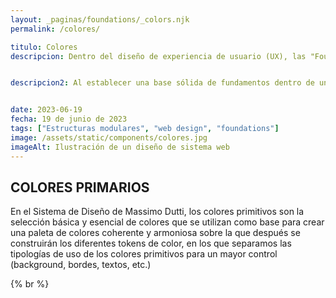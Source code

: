 ```yaml
---
layout: _paginas/foundations/_colors.njk
permalink: /colores/

titulo: Colores
descripcion: Dentro del diseño de experiencia de usuario (UX), las "Foundations" se refieren a los principios y elementos básicos que proporcionan la base estructural y coherente de un sistema de diseño. Estos fundamentos son los pilares sobre los cuales se construyen todos los aspectos del diseño de nuestro producto digital.


descripcion2: Al establecer una base sólida de fundamentos dentro de un sistema de diseño, los equipos de diseño pueden mantener la coherencia, la eficiencia y la calidad en todos los aspectos del diseño de productos digitales, lo que a su vez mejora la experiencia del usuario y la efectividad del producto.


date: 2023-06-19
fecha: 19 de junio de 2023
tags: ["Estructuras modulares", "web design", "foundations"]
image: /assets/static/components/colores.jpg
imageAlt: Ilustración de un diseño de sistema web
---
```


## COLORES PRIMARIOS

En el Sistema de Diseño de Massimo Dutti, los colores primitivos son la selección básica y esencial de colores que se utilizan como base para crear una paleta de colores coherente y armoniosa sobre la que después se construirán los diferentes tokens de color, en los que separamos las tipologías de uso de los colores primitivos para un mayor control (background, bordes, textos, etc.)

{% br %}